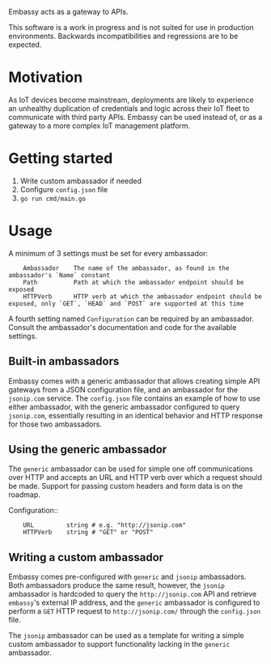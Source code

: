 Embassy acts as a gateway to APIs.

This software is a work in progress and is not suited for use in production environments. Backwards incompatibilities and regressions are to be expected.

# Motivation

As IoT devices become mainstream, deployments are likely to experience an unhealthy duplication of credentials and logic across their IoT fleet to communicate with third party APIs. Embassy can be used instead of, or as a gateway to a more complex IoT management platform.

# Getting started

1. Write custom ambassador if needed
1. Configure `config.json` file
1. `go run cmd/main.go`

# Usage

A minimum of 3 settings must be set for every ambassador:

        Ambassador    The name of the ambassador, as found in the ambassador's `Name` constant
        Path          Path at which the ambassador endpoint should be exposed
        HTTPVerb      HTTP verb at which the ambassador endpoint should be exposed, only `GET`, `HEAD` and `POST` are supported at this time

A fourth setting named `Configuration` can be required by an ambassador. Consult the ambassador's documentation and code for the available settings.

## Built-in ambassadors

Embassy comes with a generic ambassador that allows creating simple API gateways from a JSON configuration file, and an ambassador for the `jsonip.com` service. The `config.json` file contains an example of how to use either ambassador, with the generic ambassador configured to query `jsonip.com`, essentially resulting in an identical behavior and HTTP response for those two ambassadors.

## Using the generic ambassador

The `generic` ambassador can be used for simple one off communications over HTTP and accepts an URL and HTTP verb over which a request should be made. Support for passing custom headers and form data is on the roadmap.

Configuration::

        URL         string # e.g. "http://jsonip.com"
        HTTPVerb    string # "GET" or "POST"

## Writing a custom ambassador

Embassy comes pre-configured with `generic` and `jsonip` ambassadors. Both ambassadors produce the same result, however, the `jsonip` ambassador is hardcoded to query the `http://jsonip.com` API and retrieve `embassy`'s external IP address, and the `generic` ambassador is configured to perform a `GET` HTTP request to `http://jsonip.com/` through the `config.json` file.

The `jsonip` ambassador can be used as a template for writing a simple custom ambassador to support functionality lacking in the `generic` ambassador.

